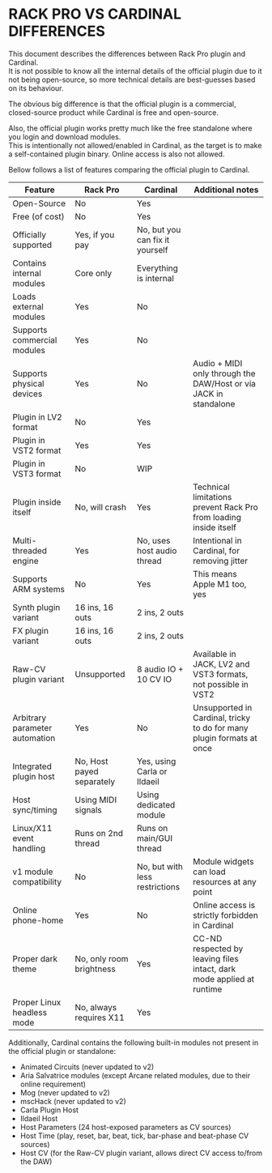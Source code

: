 # RACK PRO VS CARDINAL DIFFERENCES

This document describes the differences between Rack Pro plugin and Cardinal.  
It is not possible to know all the internal details of the official plugin due to it not being open-source,
so more technical details are best-guesses based on its behaviour.

The obvious big difference is that the official plugin is a commercial, closed-source product while Cardinal is free and open-source.

Also, the official plugin works pretty much like the free standalone where you login and download modules.  
This is intentionally not allowed/enabled in Cardinal, as the target is to make a self-contained plugin binary.
Online access is also not allowed.

Bellow follows a list of features comparing the official plugin to Cardinal.

| Feature                        | Rack Pro                  | Cardinal                        | Additional notes |
|--------------------------------|---------------------------|---------------------------------|------------------|
| Open-Source                    | No                        | Yes                             | |
| Free (of cost)                 | No                        | Yes                             | |
| Officially supported           | Yes, if you pay           | No, but you can fix it yourself | |
| Contains internal modules      | Core only                 | Everything is internal          | |
| Loads external modules         | Yes                       | No                              | |
| Supports commercial modules    | Yes                       | No                              | |
| Supports physical devices      | Yes                       | No                              | Audio + MIDI only through the DAW/Host or via JACK in standalone |
| Plugin in LV2 format           | No                        | Yes                             | |
| Plugin in VST2 format          | Yes                       | Yes                             | |
| Plugin in VST3 format          | No                        | WIP                             | |
| Plugin inside itself           | No, will crash            | Yes                             | Technical limitations prevent Rack Pro from loading inside itself |
| Multi-threaded engine          | Yes                       | No, uses host audio thread      | Intentional in Cardinal, for removing jitter |
| Supports ARM systems           | No                        | Yes                             | This means Apple M1 too, yes |
| Synth plugin variant           | 16 ins, 16 outs           | 2 ins, 2 outs                   | |
| FX plugin variant              | 16 ins, 16 outs           | 2 ins, 2 outs                   | |
| Raw-CV plugin variant          | Unsupported               | 8 audio IO + 10 CV IO           | Available in JACK, LV2 and VST3 formats, not possible in VST2 |
| Arbitrary parameter automation | Yes                       | No                              | Unsupported in Cardinal, tricky to do for many plugin formats at once |
| Integrated plugin host         | No, Host payed separately | Yes, using Carla or Ildaeil     | |
| Host sync/timing               | Using MIDI signals        | Using dedicated module          | |
| Linux/X11 event handling       | Runs on 2nd thread        | Runs on main/GUI thread         | |
| v1 module compatibility        | No                        | No, but with less restrictions  | Module widgets can load resources at any point |
| Online phone-home              | Yes                       | No                              | Online access is strictly forbidden in Cardinal |
| Proper dark theme              | No, only room brightness  | Yes                             | CC-ND respected by leaving files intact, dark mode applied at runtime |
| Proper Linux headless mode     | No, always requires X11   | Yes                             | |

Additionally, Cardinal contains the following built-in modules not present in the official plugin or standalone:

 * Animated Circuits (never updated to v2)
 * Aria Salvatrice modules (except Arcane related modules, due to their online requirement)
 * Mog (never updated to v2)
 * mscHack (never updated to v2)
 * Carla Plugin Host
 * Ildaeil Host
 * Host Parameters (24 host-exposed parameters as CV sources)
 * Host Time (play, reset, bar, beat, tick, bar-phase and beat-phase CV sources)
 * Host CV (for the Raw-CV plugin variant, allows direct CV access to/from the DAW)
